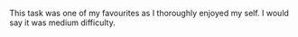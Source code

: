 This task was one of my favourites as I thoroughly enjoyed my self. I would say it was medium difficulty.
